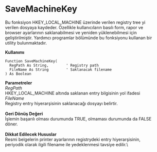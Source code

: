 # SaveMachineKey

Bu fonksiyon HKEY\_LOCAL\_MACHINE üzerinde verilen registry tree yi verilen dosyaya kaydeder. Özellikle kullanıcıların basılı form, rapor ve browser ayarlarının saklanabilmesi ve yeniden yüklenebilmesi için geliştirilmiştir. Yardımcı programlar bölümünde bu fonksiyonu kullanan bir utility bulunmaktadır.

**Kullanımı**

```
Function SaveMachineKey(
  RegPath As String,		' Registry path
  FileName As String		' Saklanacak filename
) As Boolean
```

**Parametreler**\
_RegPath_\
HKEY\_LOCAL\_MACHINE altında saklanan entry bilgisinin yol ifadesi\
_FileName_\
Registry entry hiyerarşisinin saklanacağı dosyayı belirtir.\
\
**Geri Dönüş Değeri**\
İşlemin başarılı olması durumunda TRUE, olmaması durumunda da FALSE döner.\
\
**Dikkat Edilecek Hususlar**\
Resmi belgelerin printer ayarlarının registrydeki entry hiyerarşisinin, periyodik olarak ilgili filename ile yedeklenmesi tavsiye edilir.\
